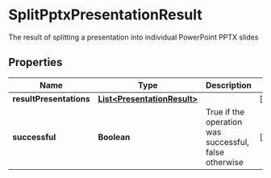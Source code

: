 

# SplitPptxPresentationResult

The result of splitting a presentation into individual PowerPoint PPTX slides

## Properties

| Name | Type | Description | Notes |
|------------ | ------------- | ------------- | -------------|
|**resultPresentations** | [**List&lt;PresentationResult&gt;**](PresentationResult.md) |  |  [optional] |
|**successful** | **Boolean** | True if the operation was successful, false otherwise |  [optional] |



